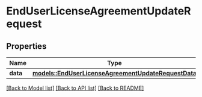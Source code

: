 # EndUserLicenseAgreementUpdateRequest

## Properties

Name | Type | Description | Notes
------------ | ------------- | ------------- | -------------
**data** | [**models::EndUserLicenseAgreementUpdateRequestData**](EndUserLicenseAgreementUpdateRequest_data.md) |  | 

[[Back to Model list]](../README.md#documentation-for-models) [[Back to API list]](../README.md#documentation-for-api-endpoints) [[Back to README]](../README.md)



